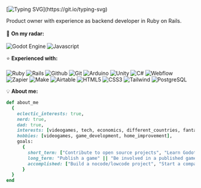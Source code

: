 [![Typing SVG](https://readme-typing-svg.demolab.com?font=Fira+Code&duration=3500&pause=2000&width=435&lines=Hi+there%2C+I'm+Bonne!)](https://git.io/typing-svg)

Product owner with experience as backend developer in Ruby on Rails.
<br><br>
🧠 **On my radar:**
<br><br>
![Godot Engine](https://img.shields.io/badge/GodotEngine-478CBF?style=for-the-badge&logo=godotEngine&logoColor=white&labelColor=478CBF)
![Javascript](https://img.shields.io/badge/Javascript-F7DF1E?style=for-the-badge&logo=javascript&logoColor=black&labelColor=F7DF1E)

⭐ **Experienced with:**
<br><br>
![Ruby](https://img.shields.io/badge/Ruby-%23CC342D?style=for-the-badge&logo=ruby&logoColor=white)
![Rails](https://img.shields.io/badge/Rails-CC0000?style=for-the-badge&logo=rubyonrails&logoColor=white)
![Github](https://img.shields.io/badge/Github-%23181717?style=for-the-badge&logo=github&logoColor=white)
![Git](https://img.shields.io/badge/Git-%23F05032?style=for-the-badge&logo=git&logoColor=white)
![Arduino](https://img.shields.io/badge/Arduino-%2300979D?style=for-the-badge&logo=arduino&logoColor=white)
![Unity](https://img.shields.io/badge/Unity-black?style=for-the-badge&logo=unity&logoColor=white)
![C#](https://img.shields.io/badge/C%23-239120?style=for-the-badge&logo=csharp&logoColor=white)
![Webflow](https://img.shields.io/badge/Webflow-146EF5?style=for-the-badge&logo=webflow&logoColor=white&labelColor=146EF5)
![Zapier](https://img.shields.io/badge/Zapier-FF4F00?style=for-the-badge&logo=zapier&logoColor=white&labelColor=FF4F00)
![Make](https://img.shields.io/badge/Make-6D00CC?style=for-the-badge&logo=make&logoColor=white&labelColor=6D00CC)
![Airtable](https://img.shields.io/badge/Airtable-18BFFF?style=for-the-badge&logo=airtable&logoColor=white&labelColor=18BFFF)
![HTML5](https://img.shields.io/badge/HTML5-E34F26?style=for-the-badge&logo=html5&logoColor=white&labelColor=E34F26)
![CSS3](https://img.shields.io/badge/CSS3-1572B6?style=for-the-badge&logo=css3&logoColor=white&labelColor=1572B6)
![Tailwind](https://img.shields.io/badge/Tailwindcss-06B6D4?style=for-the-badge&logo=tailwindcss&logoColor=white&labelColor=06B6D4)
![PostgreSQL](https://img.shields.io/badge/Postgresql-4169E1?style=for-the-badge&logo=postgresql&logoColor=white&labelColor=4169E1)

💡 **About me:**
```ruby
def about_me
  {
    eclectic_interests: true,
    nerd: true,
    dad: true,
    interests: [videogames, tech, economics, different_countries, fantasy_media, iot, no_code, low_code, webdev],
    hobbies: [videogames, game_development, home_improvement],
    goals:
      {
        short_term: ["Contribute to open source projects", "Learn Godot"],
        long_term: "Publish a game" || "Be involved in a published game"
        accomplished: ["Build a nocode/lowcode project", "Start a company"]
      }
  }
end
```
